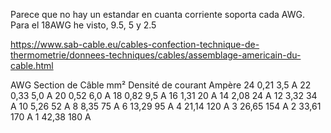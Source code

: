 Parece que no hay un estandar en cuanta corriente soporta cada AWG.
Para el 18AWG he visto, 9.5, 5 y 2.5

https://www.sab-cable.eu/cables-confection-technique-de-thermometrie/donnees-techniques/cables/assemblage-americain-du-cable.html

AWG  Section de Câble mm²   Densité de courant Ampère
24   0,21                   3,5 A
22   0,33                   5,0 A
20   0,52                   6,0 A
18   0,82                   9,5 A
16   1,31                   20 A
14   2,08                   24 A
12   3,32                   34 A
10   5,26                   52 A
8    8,35                   75 A
6    13,29                  95 A
4    21,14                  120 A
3    26,65                  154 A
2    33,61                  170 A
1    42,38                  180 A
